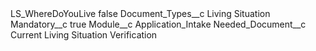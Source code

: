 <?xml version="1.0" encoding="UTF-8"?>
<CustomMetadata xmlns="http://soap.sforce.com/2006/04/metadata" xmlns:xsi="http://www.w3.org/2001/XMLSchema-instance" xmlns:xsd="http://www.w3.org/2001/XMLSchema">
    <label>LS_WhereDoYouLive</label>
    <protected>false</protected>
    <values>
        <field>Document_Types__c</field>
        <value xsi:type="xsd:string">Living Situation</value>
    </values>
    <values>
        <field>Mandatory__c</field>
        <value xsi:type="xsd:boolean">true</value>
    </values>
    <values>
        <field>Module__c</field>
        <value xsi:type="xsd:string">Application_Intake</value>
    </values>
    <values>
        <field>Needed_Document__c</field>
        <value xsi:type="xsd:string">Current Living Situation Verification</value>
    </values>
</CustomMetadata>
